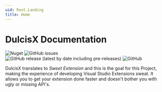 ```yaml
---
uid: Root.Landing
title: Home
---
```


# DulcisX Documentation

![Nuget](https://img.shields.io/nuget/dt/DulcisX?style=flat-square) <img alt="GitHub issues" src="https://img.shields.io/github/issues-raw/TwentyFourMinutes/DulcisX?style=flat-square"> <img alt="GitHub release (latest by date including pre-releases)" src="https://img.shields.io/github/v/release/TwentyFourMinutes/DulcisX?include_prereleases&style=flat-square"> ![GitHub](https://img.shields.io/github/license/TwentyFourMinutes/DulcisX?style=flat-square)

DulcisX translates to _Sweet Extension_ and this is the goal for this Project, making the experience of developing Visual Studio Extensions sweat. It allows you to get your extension done faster and doesn't bother you with ugly or missing API's.